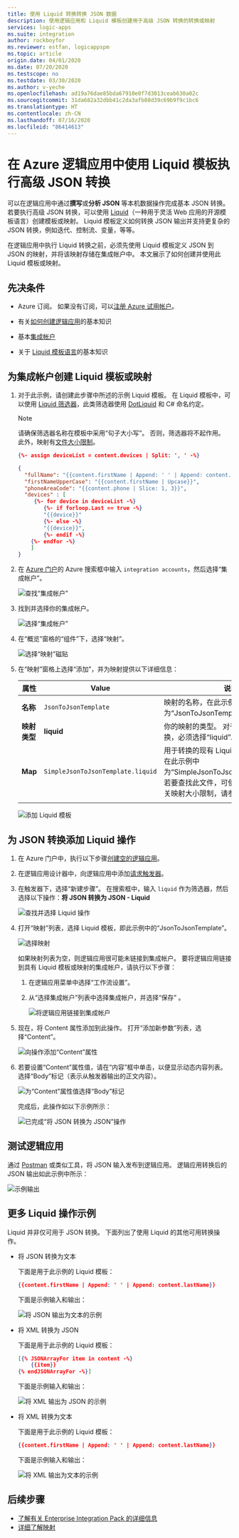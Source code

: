 ```yaml
---
title: 使用 Liquid 转换转换 JSON 数据
description: 使用逻辑应用和 Liquid 模板创建用于高级 JSON 转换的转换或映射
services: logic-apps
ms.suite: integration
author: rockboyfor
ms.reviewer: estfan, logicappspm
ms.topic: article
origin.date: 04/01/2020
ms.date: 07/20/2020
ms.testscope: no
ms.testdate: 03/30/2020
ms.author: v-yeche
ms.openlocfilehash: ad19a76dae85bda67910e0f7d3013ceab630a02c
ms.sourcegitcommit: 31da682a32dbb41c2da3afb80d39c69b9f9c1bc6
ms.translationtype: HT
ms.contentlocale: zh-CN
ms.lasthandoff: 07/16/2020
ms.locfileid: "86414613"
---
```

# <a name="perform-advanced-json-transformations-with-liquid-templates-in-azure-logic-apps"></a>在 Azure 逻辑应用中使用 Liquid 模板执行高级 JSON 转换

可以在逻辑应用中通过**撰写**或**分析 JSON** 等本机数据操作完成基本 JSON 转换。 若要执行高级 JSON 转换，可以使用 [Liquid](https://shopify.github.io/liquid/)（一种用于灵活 Web 应用的开源模板语言）创建模板或映射。 Liquid 模板定义如何转换 JSON 输出并支持更复杂的 JSON 转换，例如迭代、控制流、变量，等等。

在逻辑应用中执行 Liquid 转换之前，必须先使用 Liquid 模板定义 JSON 到 JSON 的映射，并将该映射存储在集成帐户中。 本文展示了如何创建并使用此 Liquid 模板或映射。

## <a name="prerequisites"></a>先决条件

* Azure 订阅。 如果没有订阅，可以[注册 Azure 试用帐户](https://www.azure.cn/pricing/1rmb-trial/)。

* 有关[如何创建逻辑应用](../logic-apps/quickstart-create-first-logic-app-workflow.md)的基本知识

* 基本[集成帐户](../logic-apps/logic-apps-enterprise-integration-create-integration-account.md)

* 关于 [Liquid 模板语言](https://shopify.github.io/liquid/)的基本知识

## <a name="create-liquid-template-or-map-for-your-integration-account"></a>为集成帐户创建 Liquid 模板或映射

1. 对于此示例，请创建此步骤中所述的示例 Liquid 模板。 在 Liquid 模板中，可以使用 [Liquid 筛选器](https://shopify.github.io/liquid/basics/introduction/#filters)，此类筛选器使用 [DotLiquid](https://github.com/dotliquid/dotliquid) 和 C# 命名约定。

    > [!NOTE]
    > 请确保筛选器名称在模板中采用“句子大小写”。 否则，筛选器将不起作用。 此外，映射有[文件大小限制](../logic-apps/logic-apps-limits-and-config.md#artifact-capacity-limits)。

    ```json
    {%- assign deviceList = content.devices | Split: ', ' -%}

    {
      "fullName": "{{content.firstName | Append: ' ' | Append: content.lastName}}",
      "firstNameUpperCase": "{{content.firstName | Upcase}}",
      "phoneAreaCode": "{{content.phone | Slice: 1, 3}}",
      "devices" : [
         {%- for device in deviceList -%}
            {%- if forloop.Last == true -%}
            "{{device}}"
            {%- else -%}
            "{{device}}",
            {%- endif -%}
        {%- endfor -%}
        ]
    }
    ```

1. 在 [Azure 门户](https://portal.azure.cn)的 Azure 搜索框中输入 `integration accounts`，然后选择“集成帐户”。

    ![查找“集成帐户”](./media/logic-apps-enterprise-integration-liquid-transform/find-integration-accounts.png)

1. 找到并选择你的集成帐户。

    ![选择“集成帐户”](./media/logic-apps-enterprise-integration-liquid-transform/select-integration-account.png)

1. 在“概览”窗格的“组件”下，选择“映射”。

    ![选择“映射”磁贴](./media/logic-apps-enterprise-integration-liquid-transform/select-maps-tile.png)

1. 在“映射”窗格上选择“添加”，并为映射提供以下详细信息：

    | 属性 | Value | 说明 | 
    |----------|-------|-------------|
    | **名称** | `JsonToJsonTemplate` | 映射的名称，在此示例中为“JsonToJsonTemplate” | 
    | **映射类型** | **liquid** | 你的映射的类型。 对于 JSON 到 JSON 转换，必须选择“liquid”。 | 
    | **Map** | `SimpleJsonToJsonTemplate.liquid` | 用于转换的现有 Liquid 模板或映射文件，在此示例中为“SimpleJsonToJsonTemplate.liquid”。 若要查找此文件，可使用文件选取器。 有关映射大小限制，请参阅[限制和配置](../logic-apps/logic-apps-limits-and-config.md#artifact-capacity-limits)。 |
    ||| 

    ![添加 Liquid 模板](./media/logic-apps-enterprise-integration-liquid-transform/add-liquid-template.png)

## <a name="add-the-liquid-action-for-json-transformation"></a>为 JSON 转换添加 Liquid 操作

1. 在 Azure 门户中，执行以下步骤[创建空的逻辑应用](../logic-apps/quickstart-create-first-logic-app-workflow.md)。

1. 在逻辑应用设计器中，向逻辑应用中添加[请求触发器](../connectors/connectors-native-reqres.md#add-request)。

1. 在触发器下，选择“新建步骤”。 在搜索框中，输入 `liquid` 作为筛选器，然后选择以下操作：**将 JSON 转换为 JSON - Liquid**

    ![查找并选择 Liquid 操作](./media/logic-apps-enterprise-integration-liquid-transform/search-action-liquid.png)

1. 打开“映射”列表，选择 Liquid 模板，即此示例中的“JsonToJsonTemplate”。

    ![选择映射](./media/logic-apps-enterprise-integration-liquid-transform/select-map.png)

    如果映射列表为空，则逻辑应用很可能未链接到集成帐户。 
    要将逻辑应用链接到具有 Liquid 模板或映射的集成帐户，请执行以下步骤：

    1. 在逻辑应用菜单中选择“工作流设置”。

    1. 从“选择集成帐户”列表中选择集成帐户，并选择“保存” 。

        ![将逻辑应用链接到集成帐户](./media/logic-apps-enterprise-integration-liquid-transform/link-integration-account.png)

1. 现在，将 Content 属性添加到此操作。 打开“添加新参数”列表，选择“Content”。 

    ![向操作添加“Content”属性](./media/logic-apps-enterprise-integration-liquid-transform/add-content-property-to-action.png)

1. 若要设置“Content”属性值，请在“内容”框中单击，以便显示动态内容列表。 选择“Body”标记（表示从触发器输出的正文内容）。

    ![为“Content”属性值选择“Body”标记](./media/logic-apps-enterprise-integration-liquid-transform/select-body.png)

    完成后，此操作如以下示例所示：

    ![已完成“将 JSON 转换为 JSON”操作](./media/logic-apps-enterprise-integration-liquid-transform/finished-transform-action.png)

## <a name="test-your-logic-app"></a>测试逻辑应用

通过 [Postman](https://www.getpostman.com/postman) 或类似工具，将 JSON 输入发布到逻辑应用。 逻辑应用转换后的 JSON 输出如此示例中所示：

![示例输出](./media/logic-apps-enterprise-integration-liquid-transform/example-output-jsontojson.png)

## <a name="more-liquid-action-examples"></a>更多 Liquid 操作示例
Liquid 并非仅可用于 JSON 转换。 下面列出了使用 Liquid 的其他可用转换操作。

* 将 JSON 转换为文本

    下面是用于此示例的 Liquid 模板：

    ```json
    {{content.firstName | Append: ' ' | Append: content.lastName}}
    ```
    下面是示例输入和输出：

    ![将 JSON 输出为文本的示例](./media/logic-apps-enterprise-integration-liquid-transform/example-output-jsontotext.png)

* 将 XML 转换为 JSON

    下面是用于此示例的 Liquid 模板：

    ```json
    [{% JSONArrayFor item in content -%}
        {{item}}
    {% endJSONArrayFor -%}]
    ```
    下面是示例输入和输出：

    ![将 XML 输出为 JSON 的示例](./media/logic-apps-enterprise-integration-liquid-transform/example-output-xmltojson.png)

* 将 XML 转换为文本

    下面是用于此示例的 Liquid 模板：

    ```json
    {{content.firstName | Append: ' ' | Append: content.lastName}}
    ```

    下面是示例输入和输出：

    ![将 XML 输出为文本的示例](./media/logic-apps-enterprise-integration-liquid-transform/example-output-xmltotext.png)

## <a name="next-steps"></a>后续步骤

* [了解有关 Enterprise Integration Pack 的详细信息](../logic-apps/logic-apps-enterprise-integration-overview.md "了解 Enterprise Integration Pack")  
* [详细了解映射](../logic-apps/logic-apps-enterprise-integration-maps.md "了解企业集成映射")

<!-- Update_Description: update meta properties, wording update, update link -->